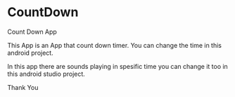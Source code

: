 # CountDown
Count Down App

This App is an App that count down timer. You can change the time in this android project.

In this app there are sounds playing in spesific time you can change it too in this android studio project.

Thank You
